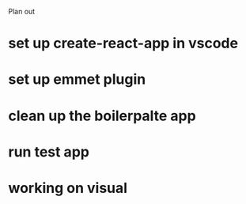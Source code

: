 Plan out 
# set up create-react-app in vscode
# set up emmet plugin
# clean up the boilerpalte app
# run test app
# working on visual 
